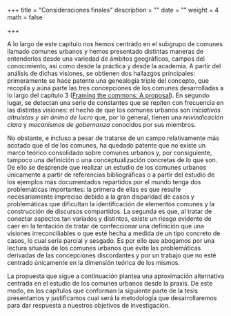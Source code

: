 +++
title = "Consideraciones finales"
description = ""
date = ""
weight = 4
math = false

+++

A lo largo de este capítulo nos hemos centrado en el subgrupo de comunes
llamado comunes urbanos y hemos presentado distintas maneras de
entenderlos desde una variedad de ámbitos geográficos, campos del
conocimiento, así como desde la práctica y desde la academia. A partir
del análisis de dichas visiones, se obtienen dos hallazgos principales:
primeramente se hace patente una genealogía triple del concepto, que
recopila y aúna parte las tres concepciones de los comunes desarrolladas
a lo largo del capítulo 3 ([Framing the commons: A proposal](/es/parte-1-marco-teorico/framing-commons-proposal/)). En segundo
lugar, se detectan una serie de constantes que se repiten con frecuencia
en las distintas visiones: el hecho de que los comunes urbanos son
*iniciativas altruistas y sin ánimo de lucro* que, por lo general,
tienen una *reivindicación clara* y *mecanismos de gobernanza* conocidos
por sus miembros.

No obstante, e incluso a pesar de tratarse de un campo relativamente más
acotado que el de los comunes, ha quedado patente que no existe un marco
teórico consolidado sobre comunes urbanos y, por consiguiente, tampoco
una definición o una conceptualización concretas de lo que son. De ello
se desprende que realizar un estudio de los comunes urbanos únicamente a
partir de referencias bibliográficas o a partir del estudio de los
ejemplos más documentados repartidos por el mundo tenga dos
problemáticas importantes: la primera de ellas es que resulte
necesariamente impreciso debido a la gran disparidad de casos y
problemáticas que dificultan la identificación de elementos comunes y la
construcción de discursos compartidos. La segunda es que, al tratar de
conectar aspectos tan variados y distintos, existe un riesgo evidente de
caer en la tentación de tratar de confeccionar una definición que una
visiones irreconciliables o que esté hecha a medida de un tipo concreto
de casos, lo cual sería parcial y sesgado. Es por ello que abogamos por
una lectura situada de los comunes urbanos que evite las problemáticas
derivadas de las concepciones discordantes y por un trabajo que no esté
centrado únicamente en la dimensión teórica de los mismos.

La propuesta que sigue a continuación plantea una aproximación
alternativa centrada en el estudio de los comunes urbanos desde la
praxis. De este modo, en los capítulos que conforman la siguiente parte
de la tesis presentamos y justificamos cual será la metodología que
desarrollaremos para dar respuesta a nuestros objetivos de
investigación.
